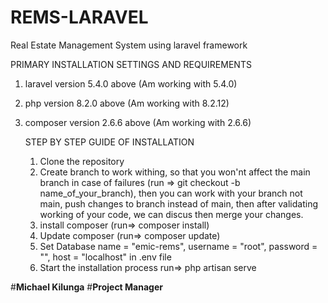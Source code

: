# REMS-LARAVEL
Real Estate Management System using laravel framework


PRIMARY INSTALLATION SETTINGS AND REQUIREMENTS

1. laravel version 5.4.0 above (Am working with 5.4.0)
2. php version 8.2.0 above (Am working with 8.2.12)
3. composer version 2.6.6 above (Am working with 2.6.6)

   STEP BY STEP GUIDE OF INSTALLATION
   1. Clone the repository
   2. Create branch to work withing, so that you won'nt affect the main branch in case of failures (run => git checkout -b name_of_your_branch), then you can work with your branch not    main, push changes to branch instead of main, then after validating working of your code, we can discus then merge your changes.
   3. install composer (run=> composer install)
   4. Update composer (run=> composer update)
   5. Set Database name = "emic-rems", username = "root", password = "", host = "localhost" in .env file
   6. Start the installation process  run=> php artisan serve

#**Michael Kilunga**
#**Project Manager**
